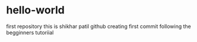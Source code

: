 # hello-world
first repository
this is shikhar patil github creating first commit following the begginners tutoriial
